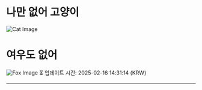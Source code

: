 
# 나만 없어 고양이

![Cat Image](https://cdn2.thecatapi.com/images/8b1.jpg)

# 여우도 없어
![Fox Image](https://randomfox.ca/images/56.jpg)
⏳ 업데이트 시간: 2025-02-16 14:31:14 (KRW)

---
